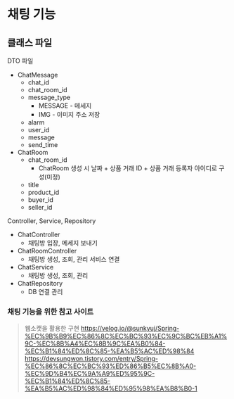 # 채팅 기능 


## 클래스 파일
DTO 파일
- ChatMessage
	- chat_id
	- chat_room_id
	- message_type
		- MESSAGE - 메세지
		- IMG - 이미지 주소 저장
	- alarm
	- user_id
	- message
	- send_time
- ChatRoom
	- chat_room_id
		- ChatRoom 생성 시 날짜 + 상품 거래 ID + 상품 거래 등록자 아이디로 구성(미정)
	- title
	- product_id
	- buyer_id
	- seller_id

Controller, Service, Repository
- ChatController
	- 채팅방 입장, 메세지 보내기
- ChatRoomController
	- 채팅방 생성, 조회, 관리 서비스 연결
- ChatService
	- 채팅방 생성, 조회, 관리
- ChatRepository
	- DB 연결 관리

### 채팅 기능을 위한 참고 사이트

> 웹소캣을 활용한 구현
> https://velog.io/@sunkyuj/Spring-%EC%9B%B9%EC%86%8C%EC%BC%93%EC%9C%BC%EB%A1%9C-%EC%8B%A4%EC%8B%9C%EA%B0%84-%EC%B1%84%ED%8C%85-%EA%B5%AC%ED%98%84
> https://devsungwon.tistory.com/entry/Spring-%EC%86%8C%EC%BC%93%ED%86%B5%EC%8B%A0-%EC%9D%B4%EC%9A%A9%ED%95%9C-%EC%B1%84%ED%8C%85-%EA%B5%AC%ED%98%84%ED%95%98%EA%B8%B0-1